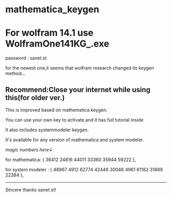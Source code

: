# mathematica_keygen

# For wolfram 14.1 use WolframOne141KG_.exe 

password : sanet.st

for the newest one,it seems that wolfram research changed its keygen method...

## Recommend:Close your internet while using this(for older ver.)

This is improved based on mathematica keygen.

You can use your own key to activate,and it has full tutorial inside

It also includes systemmodeler keygen.

It's available for any version of mathematica and system modeler.

*magic numbers here↓*

for mathematica: { 36412	24816	44011	33360	35944	59222 },

for system modeler : { 48967	4912	62774	42446	30046	4961	61182	31889	22384 },


---------------------------------------------------------------------

Sincere thanks sanet.st!
